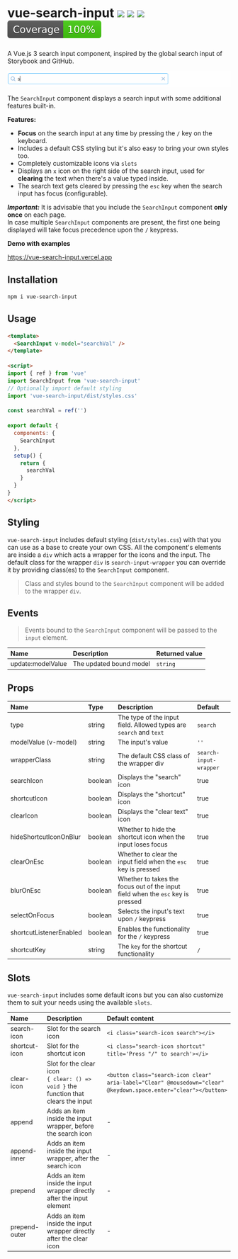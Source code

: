 # vue-search-input <a href="https://npm.im/vue-search-input"><img src="https://badgen.net/npm/v/vue-search-input"></a> ![](https://img.badgesize.io/kouts/vue-search-input/main/dist/vue-search-input.umd.js.svg) ![](https://img.badgesize.io/kouts/vue-search-input/main/dist/vue-search-input.umd.js.svg?compression=gzip) ![](coverage/badge.svg)

A Vue.js 3 search input component, inspired by the global search input of Storybook and GitHub.

![](.github/vue-search-input.gif)

The `SearchInput` component displays a search input with some additional features built-in.

**Features:**

- **Focus** on the search input at any time by pressing the `/` key on the keyboard.
- Includes a default CSS styling but it's also easy to bring your own styles too.
- Completely customizable icons via `slots`
- Displays an `x` icon on the right side of the search input, used for **clearing** the text when there's a value typed inside.
- The search text gets cleared by pressing the `esc` key when the search input has focus (configurable).

**_Important:_** It is advisable that you include the `SearchInput` component **only once** on each page.  
 In case multiple `SearchInput` components are present, the first one being displayed will take focus precedence upon the `/` keypress.

**Demo with examples**

https://vue-search-input.vercel.app

## Installation

```bash
npm i vue-search-input
```

## Usage

```html
<template>
  <SearchInput v-model="searchVal" />
</template>

<script>
import { ref } from 'vue'
import SearchInput from 'vue-search-input'
// Optionally import default styling
import 'vue-search-input/dist/styles.css'

const searchVal = ref('')

export default {
  components: {
    SearchInput
  },
  setup() {
    return {
      searchVal
    }
  }
}
</script>
```

## Styling
`vue-search-input` includes default styling (`dist/styles.css`) with that you can use as a base to create your own CSS.
All the component's elements are inside a `div` which acts a wrapper for the icons and the input.
The default class for the wrapper `div` is `search-input-wrapper` you can override it by providing class(es) to the `SearchInput` component.
> Class and styles bound to the `SearchInput` component will be added to the wrapper `div`.

## Events
> Events bound to the `SearchInput` component will be passed to the `input` element.

| Name | Description | Returned value
| :--- | :--- | :--- |
| update:modelValue | The updated bound model | `string`

## Props
| Name | Type | Description | Default
| :--- | :--- | :--- | :--- |
| type | string | The type of the input field. Allowed types are `search` and `text` | `search` |
| modelValue (v-model) | string | The input's value | `''` |
| wrapperClass | string | The default CSS class of the wrapper div | `search-input-wrapper` |
| searchIcon | boolean | Displays the "search" icon | true |
| shortcutIcon | boolean | Displays the "shortcut" icon | true |
| clearIcon | boolean | Displays the "clear text" icon | true |
| hideShortcutIconOnBlur | boolean | Whether to hide the shortcut icon when the input loses focus | true |
| clearOnEsc | boolean | Whether to clear the input field when the `esc` key is pressed | true |
| blurOnEsc | boolean | Whether to takes the focus out of the input field when the `esc` key is pressed | true |
| selectOnFocus | boolean | Selects the input's text upon `/` keypress | true |
| shortcutListenerEnabled | boolean | Enables the functionality for the `/` keypress | true |
| shortcutKey | string | The `key` for the shortcut functionality | `/` |

## Slots

`vue-search-input` includes some default icons but you can also customize them to suit your needs using the available `slots`.

| Name | Description | Default content
| :--- | :--- | :--- |
| search-icon | Slot for the search icon | `<i class="search-icon search"></i>` |
| shortcut-icon | Slot for the shortcut icon | `<i class="search-icon shortcut" title='Press "/" to search'></i>` |
| clear-icon | Slot for the clear icon <br />`{ clear: () => void }` the function that clears the input |  `<button class="search-icon clear" aria-label="Clear" @mousedown="clear" @keydown.space.enter="clear"></button>`|
| append | Adds an item inside the input wrapper, before the search icon | - |
| append-inner | Adds an item inside the input wrapper, after the search icon | - |
| prepend | Adds an item inside the input wrapper directly after the input element | - |
| prepend-outer | Adds an item inside the input wrapper directly after the clear icon | - |